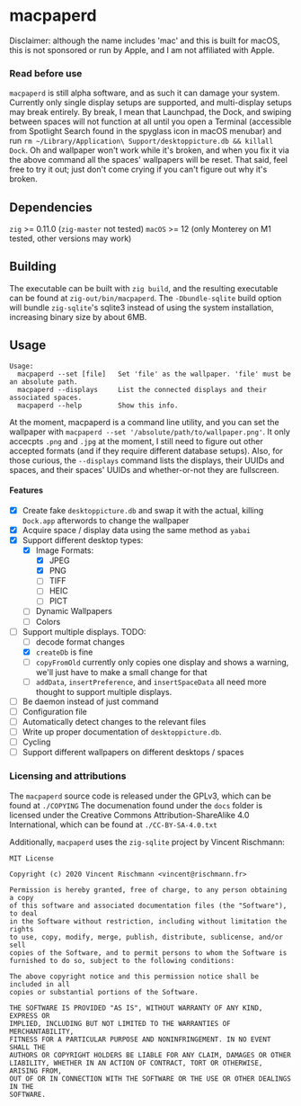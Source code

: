 # macpaperd

Disclaimer: although the name includes 'mac' and this is built for macOS, this is not sponsored or run by Apple, and I am not affiliated with Apple.

### Read before use

`macpaperd` is still alpha software, and as such it can damage your system. Currently only single display setups are supported, and multi-display setups may break entirely. By break, I mean that Launchpad, the Dock, and swiping between spaces will not function at all until you open a Terminal (accessible from Spotlight Search found in the spyglass icon in macOS menubar) and run `rm ~/Library/Application\ Support/desktoppicture.db && killall Dock`. Oh and wallpaper won't work while it's broken, and when you fix it via the above command all the spaces' wallpapers will be reset. That said, feel free to try it out; just don't come crying if you can't figure out why it's broken.

## Dependencies

`zig` >= 0.11.0 (`zig-master` not tested)
`macOS` >= 12 (only Monterey on M1 tested, other versions may work)

## Building

The executable can be built with `zig build`, and the resulting executable can be found at `zig-out/bin/macpaperd`.
The `-Dbundle-sqlite` build option will bundle `zig-sqlite`'s sqlite3 instead of using the system installation, increasing binary size by about 6MB.

## Usage
```
Usage:
  macpaperd --set [file]   Set 'file' as the wallpaper. 'file' must be an absolute path.
  macpaperd --displays     List the connected displays and their associated spaces.
  macpaperd --help         Show this info.
```

At the moment, macpaperd is a command line utility, and you can set the wallpaper with `macpaperd --set '/absolute/path/to/wallpaper.png'`. It only accecpts `.png` and `.jpg` at the moment, I still need to figure out other accepted formats (and if they require different database setups). Also, for those curious, the `--displays` command lists the displays, their UUIDs and spaces, and their spaces' UUIDs and whether-or-not they are fullscreen.

#### Features

- [x] Create fake `desktoppicture.db` and swap it with the actual, killing `Dock.app` afterwords to change the wallpaper
- [x] Acquire space / display data using the same method as `yabai`
- [x] Support different desktop types:
   - [x] Image Formats:
      - [x] JPEG
      - [x] PNG
      - [ ] TIFF
      - [ ] HEIC
      - [ ] PICT
   - [ ] Dynamic Wallpapers
   - [ ] Colors
- [ ] Support multiple displays. TODO:
   - [ ] decode format changes
   - [x] `createDb` is fine
   - [ ] `copyFromOld` currently only copies one display and shows a warning, we'll just have to make a small change for that
   - [ ] `addData`, `insertPreference`, and `insertSpaceData` all need more thought to support multiple displays.
- [ ] Be daemon instead of just command
- [ ] Configuration file
- [ ] Automatically detect changes to the relevant files
- [ ] Write up proper documentation of `desktoppicture.db`.
- [ ] Cycling
- [ ] Support different wallpapers on different desktops / spaces

### Licensing and attributions

The `macpaperd` source code is released under the GPLv3, which can be found at `./COPYING`
The documenation found under the `docs` folder is licensed under the Creative Commons Attribution-ShareAlike 4.0 International, which can be found at `./CC-BY-SA-4.0.txt`

Additionally, `macpaperd` uses the `zig-sqlite` project by Vincent Rischmann:
```
MIT License

Copyright (c) 2020 Vincent Rischmann <vincent@rischmann.fr>

Permission is hereby granted, free of charge, to any person obtaining a copy
of this software and associated documentation files (the "Software"), to deal
in the Software without restriction, including without limitation the rights
to use, copy, modify, merge, publish, distribute, sublicense, and/or sell
copies of the Software, and to permit persons to whom the Software is
furnished to do so, subject to the following conditions:

The above copyright notice and this permission notice shall be included in all
copies or substantial portions of the Software.

THE SOFTWARE IS PROVIDED "AS IS", WITHOUT WARRANTY OF ANY KIND, EXPRESS OR
IMPLIED, INCLUDING BUT NOT LIMITED TO THE WARRANTIES OF MERCHANTABILITY,
FITNESS FOR A PARTICULAR PURPOSE AND NONINFRINGEMENT. IN NO EVENT SHALL THE
AUTHORS OR COPYRIGHT HOLDERS BE LIABLE FOR ANY CLAIM, DAMAGES OR OTHER
LIABILITY, WHETHER IN AN ACTION OF CONTRACT, TORT OR OTHERWISE, ARISING FROM,
OUT OF OR IN CONNECTION WITH THE SOFTWARE OR THE USE OR OTHER DEALINGS IN THE
SOFTWARE.
```
